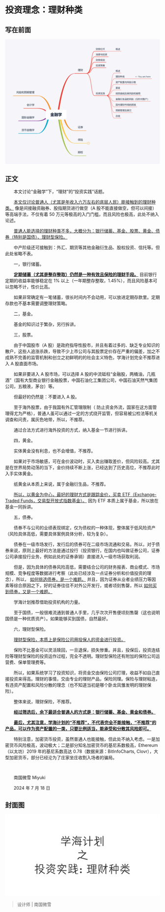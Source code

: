 # 投资理念：理财种类

## 写在前面

![](https://raw.githubusercontent.com/TinySnow/GithubImageHosting/main/blog/patchouli-project/finance/投资实践：理财种类.png)

## 正文

　　本文讨论“金融学”下，“理财”的“投资实践”话题。

　　<u>本文仅讨论普通人（尤其是年收入六万左右的底层人民）能接触到的理财种类。</u> 像是间接融资融券、股指期货进行做空（A 股不能直接做空，但可以间接）等高端手法，不仅有着 50 万元等极高的入门门槛，而且风险也极高，此处不纳入论述。

　　<u>普通人能选择的理财种类不多，大概分为：银行储蓄、基金、股票、黄金、债券（特别是国债）、理财型保险。</u>

　　中产阶级还可接触到：外汇、期货等其他金融衍生品、股权投资、信托等。但此处省略不表。

　　一，银行储蓄。

　　<u>**定期储蓄（尤其是整存整取）仍然是一种有效且保险的理财手段。**</u> 目前银行定期的收益率能够稳定在 1% 以上（一年期整存整取，1.45%），而且风险基本可以忽略不计，性价比高。

　　如果非常确定有一笔储蓄，很长时间内不会动用，可以放进定期存款里。定期存款也不基本需要调整理财策略。

　　二，基金。

　　基金的知识过于繁杂，另行拆讲。

　　三，股票。

　　由于中国股市（A 股）是政府指导性股市，并且有着过多的、缺乏专业知识的散户，这些人追涨杀跌，导致不少上市公司与其股票定价存在严重的偏差，加之不成熟不完善的监管机制和创立之初鲜明的的社会主义特色，学海计划完全不推荐进入 A 股直面市场。

　　如果非要进入 A 股市场，可以选择 A 股的中流砥柱“金融股，两桶油，几瓶酒”（国有大型商业银行金融股票，中国石油化工集团公司，中国石油天然气集团公司，五粮液，茅台）等。

　　但最好的仍然是：不要进入 A 股。

　　至于海外股票，由于我国有外汇管理限制（ 防止资金外流，国家在这方面管理得尤为严格），普通人虽可以通过一定的方式绕开监管，但容易被公检法等机关调查和问责，属灰色地带，所以，不推荐。

　　通过合法方式进行海外投资的方式，纳入基金一节进行拆讲。

　　四，黄金。

　　实体黄金没有利息，也不会增值，不推荐。

　　如果对于市场敏感，可在金价波动时，买入卖出赚取差价，但风险较高。尤其是在世界局势动荡的当下，金价持续不断上涨，已经达到了历史高位，不推荐此时入手实体黄金。

　　纸黄金从本质上来说，属于金融衍生品，不推荐。

　　<u>所以，以黄金为中心，最好的理财方式是跟踪金价，买卖 ETF（Exchange-Traded Funds，交易型开放式指数基金）。</u> 因为 ETF 本质上属于基金，所以放在基金一同拆讲。

　　五，债券。

　　债券不与公司的业绩表现绑定，仅为债权的一种体现，整体属于低风险资产（风险具体高低，需要具体案例具体分析，较为复杂）。

　　债券在一级市场发行，发行后的债券可在二级市场流通和交易。所以，对于债券来说，原则上最好的方法是通过投行（投资银行，在国内也叫做证券公司，证券公司承接投行业务，例如此处的证券承销）直接进入一级市场获取利润。

　　但是，因为具体的债券风险高低，需要结合公司的财务报表、商业模式、市场规模、竞争程度等数据进行考察（此处已经涉及一点证券分析和价值投资的理念），所以， <u>如何挑选债券，是一个难题。</u> 并且，因为证券从业者业绩压力等因素等综合原因之下，好的证券往往不对外公开发行，或者顷刻售罄，所以 <u>如何买到债券，又是一个难题。</u>

　　学海计划推荐借助投资机构的力量。

　　至于国债，一般很难流通到普通人手里，几乎次次开售便顷刻售罄（这也说明国债是一种优质资产）。如果能够买到国债，自然最好。

　　六，理财型保险。

　　<u>理财型保险，本质上是保险公司用投保人的资金进行投资。</u>

　　保险不比基金可以灵活赎回，一旦退保，损失惨重。并且，投保后，投资连结险等理财型保险的投资运作过程，完全不透明。理财型保险还有附加的保险公司运营费、保单管理费等。

　　所以，如果系统学习了投资知识，将资金交由保险公司打理，收益不如自己直接投资来得高。理财的事情，交由专业的理财产品，保险同理。保险与理财粘连，有违资产配置和风险分散的理念（也不知道当初是哪个卧龙凤雏发明的理财保险）。

　　整体来说，理财保险，不推荐。

　　<u>**经过筛选后，余下最适合普通人的方式是：银行储蓄、基金、黄金和债券。**</u>

　　<u>**最后，尤其注意，学海计划的“不推荐”，不代表完全不能接触，“不推荐”的产品，可以作为资产配置的一类，只要比例适当，能承受和分散其风险即可。**</u>

　　特别注意，加密货币投资，虽然普通人也能接触，但此处不纳入考虑。一是加密货币风险极高，波动极大；二是部分知名加密货币的基尼系数极高，Ethereum（以太坊）2019 年的基尼系数高达 0.78（数据来源：BitInfoCharts, Clovr），大型加密货币，部分已经沦为了庄家坐庄收割入场者的骗局。

<br />

　　南国微雪 Miyuki

　　2024 年 7 月 18 日

## 封面图

![](https://raw.githubusercontent.com/TinySnow/GithubImageHosting/main/blog/patchouli-project/finance/投资实践：理财种类.jpg)

> 设计师 | 南国微雪